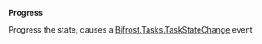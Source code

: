 **Progress**

Progress the state, causes a [Bifrost.Tasks.TaskStateChange](Bifrost.Tasks.TaskStateChange) event

